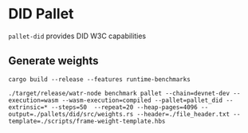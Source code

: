 # DID Pallet

`pallet-did` provides DID W3C capabilities

## Generate weights
```
cargo build --release --features runtime-benchmarks

./target/release/watr-node benchmark pallet --chain=devnet-dev --execution=wasm --wasm-execution=compiled --pallet=pallet_did --extrinsic=* --steps=50  --repeat=20 --heap-pages=4096 --output=./pallets/did/src/weights.rs --header=./file_header.txt --template=./scripts/frame-weight-template.hbs
```
